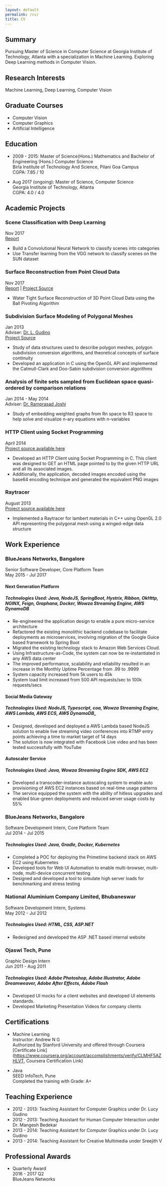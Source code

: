 ```yaml
---
layout: default
permalink: /cv/
title: CV
---
```


## Summary
Pursuing Master of Science in Computer Science at Georgia Institute of Technology, Atlanta with a specialization in Machine Learning. Exploring Deep Learning methods in Computer Vision. 

## Research Interests

Machine Learning, Deep Learning, Computer Vision

## Graduate Courses 

- Computer Vision
- Computer Graphics 
- Artificial Intelligence  

## Education

-  2009 - 2015: Master of Science(Hons.) Mathematics and Bachelor of Engineering (Hons.) Computer Science   
   Birla Institute of Technology And Science, Pilani Goa Campus  
   CGPA:  7.85 / 10  

-  Aug 2017 (ongoing): Master of Science, Computer Science  
   Georgia Institute of Technology, Atlanta    
   CGPA: 4.0 / 4.0 

## Academic Projects

### Scene Classification with Deep Learning   
Nov 2017  
[Report](https://tanmaybinaykiya.github.io/scene-classification-with-deep-learning)   
* Build a Convolutional Neural Network to classify scenes into categories  
* Use Transfer learning from the VGG network to classify scenes on the SUN dataset   

### Surface Reconstruction from Point Cloud Data   
Nov 2017   
[Report](https://tanmaybinaykiya.github.io/tetrahedralization-of-3d-meshes)  |  [Project Source](https://github.com/tanmaybinaykiya/Surface-Reconstruction-from-Point-Cloud-Data) 
* Water Tight Surface Reconstruction of 3D Point Cloud Data using the Ball Pivoting Algorithm   

### Subdivision Surface Modeling of Polygonal Meshes    
Jan 2013  
Adviser: [Dr. L. Gudino](http://www.bits-pilani.ac.in/goa/lucy/profile)  
[Project Source](https://github.com/tanmaybinaykiya/COP)   
* Study of data structures used to describe polygon meshes, polygon subdivision conversion algorithms, and theoretical concepts of surface continuity  
* Developed an application in C using the OpenGL API and implemented the Catmull-Clark and Doo-Sabin subdivision conversion algorithms  

### Analysis of finite sets sampled from Euclidean space quasi-ordered by comparison relations  
Jan 2014 - May 2014  
Adviser: [Dr. Ramprasad Joshi](https://scholar.google.co.in/citations?user=2Sv-n_sAAAAJ)  
* Study of embedding weighted graphs from Rn space to R3 space to help solve and visualize n-ary equations with n-variables  
  
###  HTTP Client using Socket Programming  
April 2014  
[Project source available here](https://github.com/tanmaybinaykiya/codebin/tree/master/CN/httpClient)  
* Developed an HTTP Client using Socket Programming in C. This client was designed to GET an HTML page pointed to by the given HTTP URL and all its associated images. 
* Additionally, the application, decoded images encoded using the base64 encoding technique and generated the equivalent PNG images 

### Raytracer  
August 2013   
[Project source available here](https://github.com/tanmaybinaykiya/Raytracer)  
* Implemented a Raytracer for lambert materials in C++ using OpenGL 2.0 API representing the polygonal mesh using a winged-edge data structure
   
## Work Experience

### BlueJeans Networks, Bangalore 
Senior Software Developer, Core Platform Team   
May 2015 - Jul 2017   

#### Next Generation Platform  
##### Technologies Used: Java, NodeJS, SpringBoot, Hystrix, Ribbon, OkHttp, NGINX, Feign, Graphana, Docker, Wowza Streaming Engine, AWS DynamoDB
  * Re-engineered the application design to enable a pure micro-service architecture  
  * Refactored the existing monolithic backend codebase to facilitate deployments as microservices, involving migration of the Google Guice based framework to Spring Boot
  * Migrated the existing technology stack to Amazon Web Services Cloud.   
  * Using Infrastructure-as-Code, the system can now be re-instantiated in any AWS data center    
  * The improved performance, scalability and reliability resulted in an increase in the Monthly Uptime Percentage from .99 to .9999  
  * System capacity increased from 5k users to 45k  
  * System load limit increased from 500 API requests/sec to 100k requests/secs  

#### Social Media Gateway
##### Technologies Used: NodeJS, Typescript, coa, Wowza Streaming Engine, AWS Lambda, AWS ECS, AWS DynamoDB_
  * Designed, developed and deployed a AWS Lambda based NodeJS solution to enable live streaming video conferences into RTMP entry points achieving a time to market target of 14 days  
  * The solution is now integrated with Facebook Live video and has been tested successfully with YouTube  

#### Autoscaler Service   
##### Technologies Used: Java, Wowza Streaming Engine SDK, AWS EC2
  * Developed a transcoder-instance autoscaling system to enable auto provisioning of AWS EC2 instances based on real-time usage patterns   
  * The service equipped the system with the ability of hitless upgrades and enabled blue-green deployments and reduced server usage costs by 55%   
  
### BlueJeans Networks, Bangalore 
Software Development Intern, Core Platform Team    
Jul 2014 - Jul 2015    

##### Technologies Used: Java, Gradle, Docker, Kubernetes
  * Completed a POC for deploying the Primetime backend stack on AWS EC2 using Kubernetes   
  * Developed tools for Web UI Automation to enable multi-browser, multi-node, multi-device concurrent testing   
  * Designed and developed a tool to simulate high server loads for benchmarking and stress testing   

### National Aluminium Company Limited, Bhubaneswar  
Software Development Intern, Systems   
May 2012 - Jul 2012    

##### Technologies Used: HTML, CSS, ASP.NET
* Redesigned and developed the ASP .NET based internal website

### Ojaswi Tech, Pune 
Graphic Design Intern   
Jun 2011 - Aug 2011   
##### Technologies Used: Adobe Photoshop, Adobe Illustrator, Adobe Dreamweaver, Adobe After Effects, Adobe Flash
* Developed UI mocks for a client websites and developed UI elements standards.
* Developed Marketing Presentation Videos for company clients
 
## Certifications  

- Machine Learning  
  Instructor: Andrew N G  
  Authorized by Stanford University and offered through Coursera  
  [Certificate Link](https://www.coursera.org/account/accomplishments/verify/CLMHF5AZHLVT, Coursera Certification Link)

- Java  
  SEED InfoTech, Pune   
  Completed the training with Grade: A+  

## Teaching Experience

- 2012 - 2013: Teaching Assistant for Computer Graphics under Dr. Lucy Gudino 
- 2012 - 2013: Teaching Assistant for Human Computer Interaction under Dr. Mangesh Bedekar 
- 2013 - 2014: Teaching Assistant for Computer Graphics under Dr. Lucy Gudino 
- 2013 - 2014: Teaching Assistant for Creative Multimedia under Sreejith V 

## Professional Awards  

- Quarterly Award  
  2016 - 2017 Q2   
  BlueJeans Networks  
